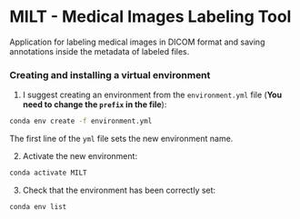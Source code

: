 # MILT - Medical Images Labeling Tool

Application for labeling medical images in DICOM format and saving annotations inside the metadata of labeled files.

### Creating and installing a virtual environment
1. I suggest creating an environment from the `environment.yml` file (**You need to change the `prefix` in the file**):
```sh
conda env create -f environment.yml
```

The first line of the `yml` file sets the new environment name.

2. Activate the new environment:
```sh
conda activate MILT
```

3. Check that the environment has been correctly set:
```sh
conda env list
```